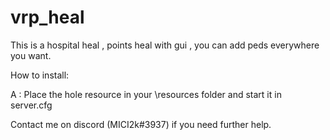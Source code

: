 # vrp_heal

This is a hospital heal , points heal with gui , you can add peds everywhere you want.

How to install:

A : Place the hole resource in your \resources folder and start it in server.cfg

Contact me on discord (MICI2k#3937) if you need further help.
